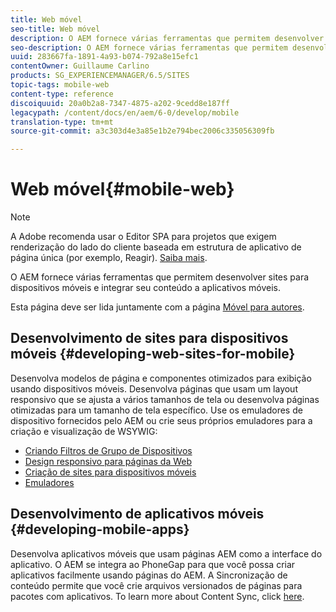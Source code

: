 ```yaml
---
title: Web móvel
seo-title: Web móvel
description: O AEM fornece várias ferramentas que permitem desenvolver sites para dispositivos móveis e integrar seu conteúdo a aplicativos móveis
seo-description: O AEM fornece várias ferramentas que permitem desenvolver sites para dispositivos móveis e integrar seu conteúdo a aplicativos móveis
uuid: 283667fa-1891-4a93-b074-792a8e15efc1
contentOwner: Guillaume Carlino
products: SG_EXPERIENCEMANAGER/6.5/SITES
topic-tags: mobile-web
content-type: reference
discoiquuid: 20a0b2a8-7347-4875-a202-9cedd8e187ff
legacypath: /content/docs/en/aem/6-0/develop/mobile
translation-type: tm+mt
source-git-commit: a3c303d4e3a85e1b2e794bec2006c335056309fb

---
```



# Web móvel{#mobile-web}

>[!NOTE]
>
>A Adobe recomenda usar o Editor SPA para projetos que exigem renderização do lado do cliente baseada em estrutura de aplicativo de página única (por exemplo, Reagir). [Saiba mais](/help/sites-developing/spa-overview.md).

O AEM fornece várias ferramentas que permitem desenvolver sites para dispositivos móveis e integrar seu conteúdo a aplicativos móveis.

Esta página deve ser lida juntamente com a página [Móvel para autores](/help/sites-authoring/mobile.md).

## Desenvolvimento de sites para dispositivos móveis {#developing-web-sites-for-mobile}

Desenvolva modelos de página e componentes otimizados para exibição usando dispositivos móveis. Desenvolva páginas que usam um layout responsivo que se ajusta a vários tamanhos de tela ou desenvolva páginas otimizadas para um tamanho de tela específico. Use os emuladores de dispositivo fornecidos pelo AEM ou crie seus próprios emuladores para a criação e visualização de WSYWIG:

* [Criando Filtros de Grupo de Dispositivos](/help/sites-developing/groupfilters.md)
* [Design responsivo para páginas da Web](/help/sites-developing/responsive.md)
* [Criação de sites para dispositivos móveis](/help/sites-developing/mobile.md)
* [Emuladores](/help/sites-developing/emulators.md)

## Desenvolvimento de aplicativos móveis {#developing-mobile-apps}

Desenvolva aplicativos móveis que usam páginas AEM como a interface do aplicativo. O AEM se integra ao PhoneGap para que você possa criar aplicativos facilmente usando páginas do AEM. A Sincronização de conteúdo permite que você crie arquivos versionados de páginas para pacotes com aplicativos. To learn more about Content Sync, click [here](/help/mobile/phonegap-contentsync.md).
